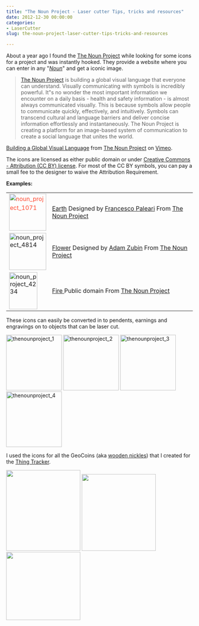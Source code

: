 ```yaml
---
title: "The Noun Project - Laser cutter Tips, tricks and resources"
date: 2012-12-30 00:00:00
categories:
- LaserCutter
slug: the-noun-project-laser-cutter-tips-tricks-and-resources

---
```


About a year ago I found the <a href="http://thenounproject.com/">The Noun Project</a> while looking for some icons for a project and was instantly hooked. They provide a website where you can enter in any "<em><a href="http://en.wikipedia.org/wiki/Noun">Noun</a></em>" and get a iconic image.
<blockquote><a href="http://thenounproject.com/">The Noun Project</a> is building a global visual language that everyone can understand. Visually communicating with symbols is incredibly powerful. It&quot;s no wonder the most important information we encounter on a daily basis - health and safety information - is almost always communicated visually. This is because symbols allow people to communicate quickly, effectively, and intuitively. Symbols can transcend cultural and language barriers and deliver concise information effortlessly and instantaneously. The Noun Project is creating a platform for an image-based system of communication to create a social language that unites the world.</blockquote>

<a href="http://vimeo.com/48846655">Building a Global Visual Language</a> from <a href="http://vimeo.com/user8772869">The Noun Project</a> on <a href="http://vimeo.com">Vimeo</a>.

The icons are licensed as either public domain or under <a href="http://creativecommons.org/licenses/by/3.0/">Creative Commons - Attribution (CC BY) license</a>. For most of the CC BY symbols, you can pay a small fee to the designer to waive the Attribution Requirement.

<strong>Examples: </strong>
<table>
<tbody>
<tr>
<td><a style="color: #ff4b33;line-height: 24px" href="/public/uploads/2012/12/noun_project_1071.png"><img class="size-full wp-image-3115" alt="noun_project_1071" src="/public/uploads/2012/12/noun_project_1071.png" width="100" height="100" /></a></td>
<td><a href="http://thenounproject.com/noun/earth/#icon-No1071" target="_blank">Earth</a>
Designed by <a href="http://thenounproject.com/Pale" target="_blank">Francesco Paleari</a>
From <a href="http://thenounproject.com/">The Noun Project</a></td>
</tr>
<tr>
<td><a href="/public/uploads/2012/12/noun_project_4814.png"><img class="size-full wp-image-3116" alt="noun_project_4814" src="/public/uploads/2012/12/noun_project_4814.png" width="100" height="100" /></a></td>
<td><a href="http://thenounproject.com/noun/flower/#icon-No4814">Flower</a>
Designed by <a href="http://thenounproject.com/adam.zubin" target="_blank">Adam Zubin</a>
From <a href="http://thenounproject.com/">The Noun Project</a></td>
</tr>
<tr>
<td><img class="alignnone size-full wp-image-3119" alt="noun_project_4234" src="/public/uploads/2012/12/noun_project_4234.png" width="76" height="100" /></td>
<td><a href="http://thenounproject.com/noun/fire/#icon-No4234">Fire
</a>Public domain
From <a href="http://thenounproject.com/">The Noun Project</a></td>
</tr>
</tbody>
</table>
These icons can easily be converted in to pendents, earnings and engravings on to objects that can be laser cut.

<a href="/public/uploads/2012/12/thenounproject_1.jpg"><img class="alignnone size-thumbnail wp-image-3123" alt="thenounproject_1" src="/public/uploads/2012/12/thenounproject_1-150x150.jpg" width="150" height="150" /></a> <a href="/public/uploads/2012/12/thenounproject_2.jpg"><img class="alignnone size-thumbnail wp-image-3124" alt="thenounproject_2" src="/public/uploads/2012/12/thenounproject_2-150x150.jpg" width="150" height="150" /></a> <a href="/public/uploads/2012/12/thenounproject_3.jpg"><img class="alignnone size-thumbnail wp-image-3125" alt="thenounproject_3" src="/public/uploads/2012/12/thenounproject_3-150x150.jpg" width="150" height="150" /></a> <a href="/public/uploads/2012/12/thenounproject_4.jpg"><img class="alignnone size-thumbnail wp-image-3126" alt="thenounproject_4" src="/public/uploads/2012/12/thenounproject_4-150x150.jpg" width="150" height="150" /></a>

I used the icons for all the GeoCoins (aka <a href="/the-last-batch-of-geocoins/">wooden nickles</a>) that I created for the <a href="http://www.abluestar.com/utilities/thing/">Thing Tracker</a>.

<a href="http://www.abluestar.com/utilities/thing/?act=view&amp;slug=57"><img class="alignnone" alt="" src="http://i.imgur.com/ULnmIl.jpg" width="200" height="218" /></a> <a href="http://www.abluestar.com/utilities/thing/?act=view&amp;slug=35"><img class="alignnone" alt="" src="http://i.imgur.com/RuOHnl.jpg" width="200" height="207" /></a> <img class="alignnone" alt="" src="http://i.imgur.com/pixHGl.jpg" width="200" height="184" />

&nbsp;
